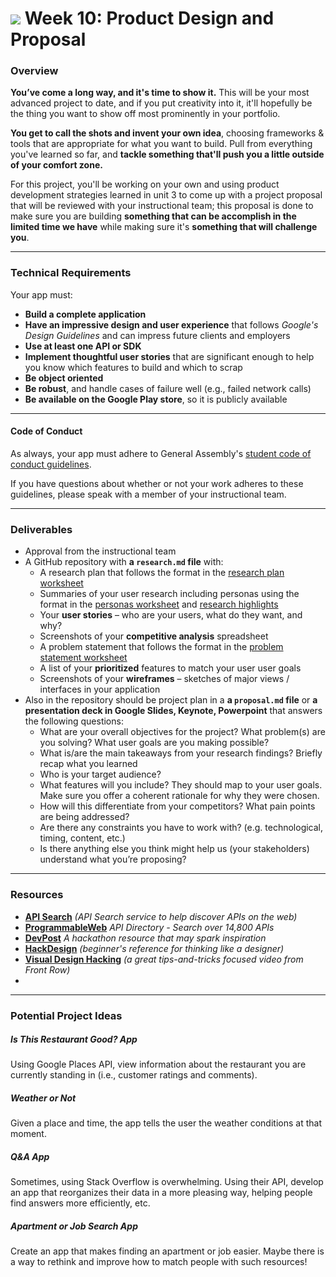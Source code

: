 # ![](https://ga-dash.s3.amazonaws.com/production/assets/logo-9f88ae6c9c3871690e33280fcf557f33.png) Week 10: Product Design and Proposal

### Overview

**You’ve come a long way, and it's time to show it.** This will be your most advanced project to date, and if you put creativity into it, it'll hopefully be the thing you want to show off most prominently in your portfolio.

**You get to call the shots and invent your own idea**, choosing frameworks & tools that are appropriate for what you want to build. Pull from everything you've learned so far, and **tackle something that'll push you a little outside of your comfort zone.**

For this project, you'll be working on your own and using product development strategies learned in unit 3 to come up with a project proposal that will be reviewed with your instructional team; this proposal is done to make sure you are building **something that can be accomplish in the limited time we have** while making sure it's **something that will challenge you**.

---

### Technical Requirements

Your app must:

* **Build a complete application**
* **Have an impressive design and user experience** that follows *Google's Design Guidelines* and can impress future clients and employers
* **Use at least one API or SDK**
* **Implement thoughtful user stories** that are significant enough to help you know which features to build and which to scrap
* **Be object oriented**
* **Be robust**, and handle cases of failure well (e.g., failed network calls)
* **Be available on the Google Play store**, so it is publicly available


---

#### Code of Conduct

As always, your app must adhere to General Assembly's [student code of conduct guidelines](../code-of-conduct.md).

If you have questions about whether or not your work adheres to these guidelines, please speak with a member of your instructional team.

---

### Deliverables

* Approval from the instructional team
* A GitHub repository with **a ``research.md`` file** with:
    * A research plan that follows the format in the [research plan worksheet](assets/research-plan-worksheet.pdf)
    * Summaries of your user research including personas using the format in the [personas worksheet](assets/persona-worksheet.ai) and [research highlights](assets/research-highlights-worksheet.ai)
    * Your **user stories** – who are your users, what do they want, and why?
    * Screenshots of your **competitive analysis** spreadsheet
    * A problem statement that follows the format in the [problem statement worksheet](assets/problem-statement-worksheet.pdf)
    * A list of your **prioritized** features to match your user user goals
    * Screenshots of your **wireframes** – sketches of major views / interfaces in your application
* Also in the repository should be project plan in a **a `proposal.md` file** or **a presentation deck in Google Slides, Keynote, Powerpoint** that answers the following questions:
    * What are your overall objectives for the project? What problem(s) are you solving? What user goals are you making possible?
    * What is/are the main takeaways from your research findings? Briefly recap what you learned
    * Who is your target audience?
    * What features will you include? They should map to your user goals. Make sure you offer a coherent rationale for why they were chosen.
    * How will this differentiate from your competitors? What pain points are being addressed?
    * Are there any constraints you have to work with? (e.g. technological, timing, content, etc.)
    * Is there anything else you think might help us (your stakeholders) understand what you’re proposing?
    
---

### Resources

* **[API Search](http://apis.io)** _(API Search service to help discover APIs on the web)_
* **[ProgrammableWeb](http://www.programmableweb.com/category/search/apis?category=20055)** _API Directory - Search over 14,800 APIs_
* **[DevPost](http://devpost.com)** _A hackathon resource that may spark inspiration_
* **[HackDesign](https://hackdesign.org/lessons)** _(beginner's reference for thinking like a designer)_
* **[Visual Design Hacking](https://generalassemb.ly/online/videos/visual-design-hacking)** _(a great tips-and-tricks focused video from Front Row)_
* 
---

### Potential Project Ideas

##### Is This Restaurant Good? App
Using Google Places API, view information about the restaurant you are currently standing in (i.e., customer ratings and comments).

##### Weather or Not
Given a place and time, the app tells the user the weather conditions at that moment.

##### Q&A App
Sometimes, using Stack Overflow is overwhelming. Using their API, develop an app that reorganizes their data in a more pleasing way, helping people find answers more efficiently, etc.

##### Apartment or Job Search App
Create an app that makes finding an apartment or job easier. Maybe there is a way to rethink and improve how to match people with such resources!


